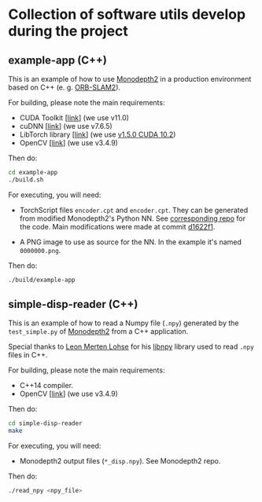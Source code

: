# Collection of software utils develop during the project

## example-app (C++)

This is an example of how to use [Monodepth2](https://github.com/nianticlabs/monodepth2)
in a production environment based on C++ (e. g. [ORB-SLAM2](https://github.com/raulmur/ORB_SLAM2)).

For building, please note the main requirements:

- CUDA Toolkit \[[link](https://developer.nvidia.com/cuda-downloads)\] (we use v11.0)
- cuDNN \[[link](https://developer.nvidia.com/cudnn)\] (we use v7.6.5)
- LibTorch library \[[link](https://pytorch.org/get-started/locally/)\] (we use [v1.5.0 CUDA 10.2](https://download.pytorch.org/libtorch/cu102/libtorch-shared-with-deps-1.5.0.zip))
- OpenCV \[[link](https://opencv.org/releases/)\] (we use v3.4.9)

Then do:

```bash
cd example-app
./build.sh
```

For executing, you will need:

- TorchScript files `encoder.cpt` and `encoder.cpt`. They can be generated from modified Monodepth2's Python NN.
  See [corresponding repo](https://github.com/vmbatlle/monodepth2/) for the code. Main modifications were made
  at commit [d1622f1](https://github.com/vmbatlle/monodepth2/commit/d1622f15e4b727f001398d73aad0b503c38122ef).

- A PNG image to use as source for the NN. In the example it's named `0000000.png`.

Then do:

```bash
./build/example-app
```

## simple-disp-reader (C++)

This is an example of how to read a Numpy file (`.npy`) generated by the `test_simple.py` of 
[Monodepth2](https://github.com/nianticlabs/monodepth2) from a C++ application.

Special thanks to [Leon Merten Lohse](https://github.com/llohse) for his 
[libnpy](https://github.com/llohse/libnpy) library used to read `.npy` files in C++.

For building, please note the main requirements:

- C++14 compiler.
- OpenCV \[[link](https://opencv.org/releases/)\] (we use v3.4.9)

Then do:

```bash
cd simple-disp-reader
make
```

For executing, you will need:

- Monodepth2 output files (`*_disp.npy`). See Monodepth2 repo.

Then do:

```bash
./read_npy <npy_file>
```